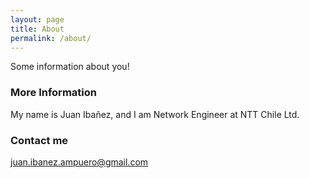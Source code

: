```yaml
---
layout: page
title: About
permalink: /about/
---
```


Some information about you!

### More Information

My name is Juan Ibañez, and I am Network Engineer at NTT Chile Ltd.

### Contact me

[juan.ibanez.ampuero@gmail.com](mailto:email@domain.com)
